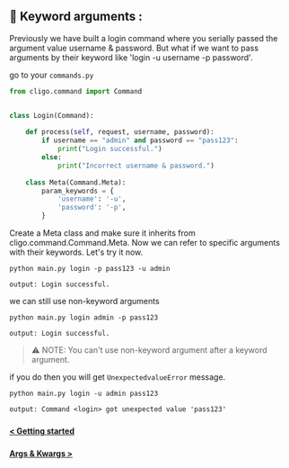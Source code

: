 ## 💫 Keyword arguments :

Previously we have built a login command where you serially 
passed the argument value username & password. But what if we want to pass
arguments by their keyword like 'login -u username -p password'.

go to your `commands.py`
```python
from cligo.command import Command


class Login(Command):
    
    def process(self, request, username, password):
        if username == "admin" and password == "pass123":
            print("Login successful.")
        else:
            print("Incorrect username & password.")
    
    class Meta(Command.Meta):
        param_keywords = {
            'username': '-u',
            'password': '-p',
        }
```
Create a Meta class and make sure it inherits from cligo.command.Command.Meta.
Now we can refer to specific arguments with their keywords. Let's try it now.

```shell
python main.py login -p pass123 -u admin
```

```shell
output: Login successful.
```

we can still use non-keyword arguments

```shell
python main.py login admin -p pass123
```

```shell
output: Login successful.
```

> ⚠ NOTE: You can't use non-keyword argument after a keyword argument.

if you do then you will get `UnexpectedvalueError` message.

```shell
python main.py login -u admin pass123
```

```shell
output: Command <login> got unexpected value 'pass123'
```

###

[<b> < Getting started </b>](2.GettingStarted.md)

###

[<b> Args & Kwargs > </b>](4.Args&Kwargs.md)
